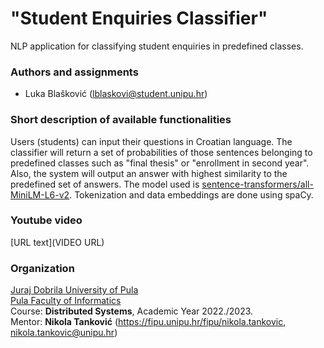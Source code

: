 # "Student Enquiries Classifier"

NLP application for classifying student enquiries in predefined classes.


### Authors and assignments

-   Luka Blašković (lblaskovi@student.unipu.hr)

### Short description of available functionalities
Users (students) can input their questions in Croatian language. The classifier will return a set of probabilities of those sentences belonging to predefined classes such as "final thesis" or "enrollment in second year". Also, the system will output an answer with highest similarity to the predefined set of answers. The model used is [sentence-transformers/all-MiniLM-L6-v2](https://huggingface.co/sentence-transformers/all-MiniLM-L6-v2). Tokenization and data embeddings are done using spaCy.  
   

### Youtube video

[URL text](VIDEO URL)

### Organization

[Juraj Dobrila University of Pula](http://www.unipu.hr/)  
[Pula Faculty of Informatics](https://fipu.unipu.hr/)  
Course: **Distributed Systems**, Academic Year 2022./2023.  
Mentor: **Nikola Tanković** (https://fipu.unipu.hr/fipu/nikola.tankovic, nikola.tankovic@unipu.hr)
